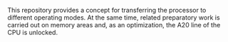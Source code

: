 This repository provides a concept for transferring the processor to different operating modes. At the same time, related preparatory work is carried out on memory areas and, as an optimization, the A20 line of the CPU is unlocked.
